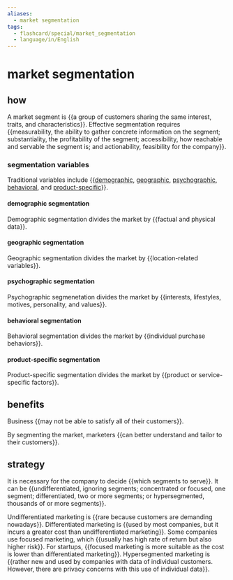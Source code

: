 ```yaml
---
aliases:
  - market segmentation
tags:
  - flashcard/special/market_segmentation
  - language/in/English
---
```


# market segmentation

## how

A market segment is {{a group of customers sharing the same interest, traits, and characteristics}}. Effective segmentation requires {{measurability, the ability to gather concrete information on the segment; substantiality, the profitability of the segment; accessibility, how reachable and servable the segment is; and actionability, feasibility for the company}}. <!--SR:!2024-05-04,19,250!2024-04-29,17,250-->

### segmentation variables

Traditional variables include {{[demographic](#demographic%20segmentation), [geographic](#geographic%20segmentation), [psychographic](#psychographic-segmentation), [behavioral](#behavioral-segmentation), and [product-specific](#product-specific%20segmentation)}}. <!--SR:!2024-04-27,16,250-->

#### demographic segmentation

Demographic segmentation divides the market by {{factual and physical data}}. <!--SR:!2024-05-11,26,270-->

#### geographic segmentation

Geographic segmentation divides the market by {{location-related variables}}. <!--SR:!2024-04-19,14,290-->

#### psychographic segmentation

Psychographic segmenetation divides the market by {{interests, lifestyles, motives, personality, and values}}. <!--SR:!2024-04-26,15,250-->

#### behavioral segmentation

Behavioral segmentation divides the market by {{individual purchase behaviors}}. <!--SR:!2024-05-14,39,290-->

#### product-specific segmentation

Product-specific segmentation divides the market by {{product or service-specific factors}}. <!--SR:!2024-04-17,12,270-->

## benefits

Business {{may not be able to satisfy all of their customers}}. <!--SR:!2024-04-17,12,270-->

By segmenting the market, marketers {{can better understand and tailor to their customers}}. <!--SR:!2024-04-20,15,290-->

## strategy

It is necessary for the company to decide {{which segments to serve}}. It can be {{undifferentiated, ignoring segments; concentrated or focused, one segment; differentiated, two or more segments; or hypersegmented, thousands of or more segments}}. <!--SR:!2024-04-21,16,290!2024-04-28,16,250-->

Undifferentiated marketing is {{rare because customers are demanding nowadays}}. Differentiated marketing is {{used by most companies, but it incurs a greater cost than undifferentiated marketing}}. Some companies use focused marketing, which {{usually has high rate of return but also higher risk}}. For startups, {{focused marketing is more suitable as the cost is lower than differentiated marketing}}. Hypersegmented marketing is {{rather new and used by companies with data of individual customers. However, there are privacy concerns with this use of individual data}}. <!--SR:!2024-05-06,28,270!2024-04-17,12,270!2024-04-18,13,290!2024-04-20,15,290!2024-05-17,39,270-->
